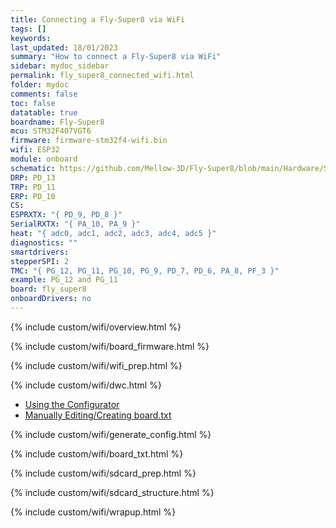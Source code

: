 ```yaml
---
title: Connecting a Fly-Super8 via WiFi
tags: []
keywords: 
last_updated: 18/01/2023
summary: "How to connect a Fly-Super8 via WiFi"
sidebar: mydoc_sidebar
permalink: fly_super8_connected_wifi.html
folder: mydoc
comments: false
toc: false
datatable: true
boardname: Fly-Super8
mcu: STM32F407VGT6
firmware: firmware-stm32f4-wifi.bin
wifi: ESP32
module: onboard
schematic: https://github.com/Mellow-3D/Fly-Super8/blob/main/Hardware/Schematic.pdf
DRP: PD_13
TRP: PD_11
ERP: PD_10
CS:
ESPRXTX: "{ PD_9, PD_8 }"
SerialRXTX: "{ PA_10, PA_9 }"
heat: "{ adc0, adc1, adc2, adc3, adc4, adc5 }"
diagnostics: ""
smartdrivers: 
stepperSPI: 2
TMC: "{ PG_12, PG_11, PG_10, PG_9, PD_7, PD_6, PA_8, PF_3 }"
example: PG_12 and PG_11
board: fly_super8
onboardDrivers: no
---
```


{% include custom/wifi/overview.html %}

{% include custom/wifi/board_firmware.html %}

{% include custom/wifi/wifi_prep.html %}

{% include custom/wifi/dwc.html %}

<ul id="profileTabs" class="nav nav-tabs">
    <li class="active"><a class="noCrossRef" href="#generate" data-toggle="tab">Using the Configurator</a></li>
    <li><a class="noCrossRef" href="#manual" data-toggle="tab">Manually Editing/Creating board.txt</a></li>
</ul>
  <div class="tab-content">
<div role="tabpanel" class="tab-pane active" id="generate" markdown="1">

{% include custom/wifi/generate_config.html %}

</div>

<div role="tabpanel" class="tab-pane" id="manual" markdown="1">

{% include custom/wifi/board_txt.html %}

</div>

</div>

{% include custom/wifi/sdcard_prep.html %}

{% include custom/wifi/sdcard_structure.html %}

{% include custom/wifi/wrapup.html %}